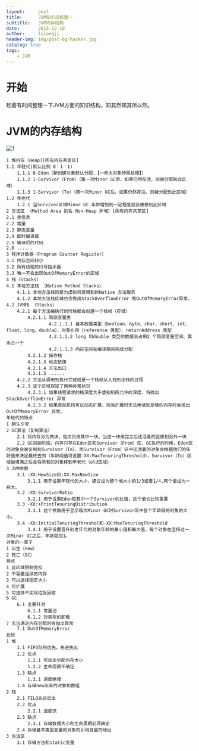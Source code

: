 ```yaml
---
layout:     post
title:      JVM知识点梳理一
subtitle:   JVM内存结构
date:       2015-12-10
author:     lulongji
header-img: img/post-bg-hacker.jpg
catalog: true
tags:
    - JVM
---
```


# 开始

趁着有时间整理一下JVM方面的知识结构，知其然知其所以然。

# JVM的内存结构

![1](https://raw.githubusercontent.com/lulongji/lulongji.github.io/master/imgs/jvm/JVM-SGA.png)


    1 堆内存（Heap)[所有内存共享区]
    1.1 年轻代(默认比例 8：1：1)
        1.1.1 8-Eden（新创建对象默认分配，【一些大对象特殊处理】）
        1.1.2 1-Survivor（From）（第一次Minor GC后，如果仍然存活，则被分配到此区域）
        1.1.3 1-Survivor（To）（第一次Minor GC后，如果仍然存活，则被分配到此区域）
    1.2 年老代
        1.2.1 当Survivor区域Minor GC 年龄增加到一定程度就会被移到此区域
    2 方法区 （Method Area 别名 Non-Heap 非堆）[所有内存共享区]
    2.1 类信息
    2.2 常量
    2.3 静态变量
    2.4 即时编译器
    2.5 编译后的代码
    2.6 ......
    3 程序计数器（Program Counter Register）
    3.1 内存空间较小
    3.2 所有线程的行号指示器
    3.3 唯一不会出现OutOfMemoryError的区域
    4 栈（Stacks）
    4.1 本地方法栈 （Native Method Stacks）
        4.1.1 本地方法栈则是为虚拟机使用到的Native 方法服务
        4.1.2 本地方法栈区域也会抛出StackOverflowError 和OutOfMemoryError异常。
    4.2 JVM栈 （Stacks）
        4.2.1 每个方法被执行的时候都会创建一个栈帧（存储）
            4.2.1.1 局部变量表
                    4.2.1.1.1 基本数据类型（boolean、byte、char、short、int、float、long、double）、对象引用（reference 类型）、returnAddress 类型
                    4.2.1.1.2 long 和double 类型的数据会占用2 个局部变量空间、其余占一个
                    4.2.1.1.3 内存空间在编译期间完成分配
            4.2.1.2 操作栈
            4.2.1.3 动态链接
            4.2.1.4 方法出口
            4.2.1.5 ......
        4.2.2 方法从调用到执行完成就是一个栈帧从入栈到出栈的过程
        4.2.3 这个区域规定了两种异常状况
            4.2.3.1 如果线程请求的栈深度大于虚拟机所允许的深度，将抛出StackOverflowError 异常
            4.2.3.2 如果虚拟机栈可以动态扩展，则当扩展时无法申请到足够的内存时会抛出OutOfMemoryError 异常。
    年轻代的特点
    1 朝生夕死
    2 GC算法（复制算法）
        2.1 将内存分为两块，每次只用其中一块，当这一块用完之后还活着的就移到另外一块
        2.2 GC初始阶段，内存只存在Eden区和Survivor（From）区，GC执行的时候，Eden区的对象会被复制到Survivor（To），而Survivor（From）区中还活着的对象会根据他们的年龄值来决定最终去向（年龄阈值可设置-XX:MaxTenuringThreshold），Survivor（To）区域被填满之后会将所有的对象移到年老代（old区域）
    3 JVM参数
        3.1 -XX:NewSize和-XX:MaxNewSize
            3.1.1 用于设置年轻代的大小，建议设为整个堆大小的1/3或者1/4,两个值设为一样大。
        3.2 -XX:SurvivorRatio
            3.2.1 用于设置Eden和其中一个Survivor的比值，这个值也比较重要
        3.3 -XX:+PrintTenuringDistribution
            3.3.1 这个参数用于显示每次Minor GC时Survivor区中各个年龄段的对象的大小。
        3.4 -XX:InitialTenuringThreshol和-XX:MaxTenuringThreshold
            3.4.1 用于设置晋升到老年代的对象年龄的最小值和最大值，每个对象在坚持过一次Minor GC之后，年龄就加1。
    对象的一辈子
    1 出生（new）
    2 死亡（GC）
    特点
    1 此区域限制宽松
    2 不需要连续的内存
    3 可以选择固定大小
    4 可扩展
    5 可选择不实现垃圾回收
    6 GC
        6.1 主要针对
            6.1.1 常量池
            6.1.2 对类型的卸载
    7 无法满足内存分配时会抛出异常
        7.1 OutOfMemoryError
    比较
    1 堆
        1.1 FIFO队列优先，先进先出
        1.2 优点
            1.2.1 可动态分配内存大小
            1.2.2 生命周期不确定
        1.3 缺点
            1.3.1 速度略慢
        1.4 存储new出来的对象和数组
    2 栈
        2.1 FILO先进后出
        2.2 优点
            2.2.1 速度快
        2.3 缺点
            2.3.1 存储数据大小和生命周期必须确定
        2.4 存储基本类型变量和对象的引用变量的地址
    3 方法区
        3.1 存储方法和static变量
